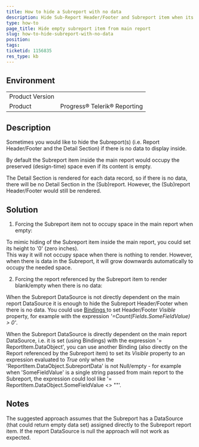 ```yaml
---
title: How to hide a Subreport with no data
description: Hide Sub-Report Header/Footer and Subreport item when its data source is empty
type: how-to
page_title: Hide empty subreport item from main report
slug: how-to-hide-subreport-with-no-data
position: 
tags: 
ticketid: 1156835
res_type: kb
---
```


## Environment
<table>
	<tr>
		<td>Product Version</td>
		<td></td>
	</tr>
	<tr>
		<td>Product</td>
		<td>Progress® Telerik® Reporting </td>
	</tr>
</table>


## Description
Sometimes you would like to hide the Subreport(s) (i.e. Report Header/Footer and the Detail Section) if there is no data to display inside.

By default the Subreport item inside the main report would occupy the preserved (design-time) space even if its content is empty.

The Detail Section is rendered for each data record, so if there is no data, there will be no Detail Section in the (Sub)report. However, the (Sub)report Header/Footer would still be rendered.

## Solution
1. Forcing the Subreport item not to occupy space in the main report when empty:

To mimic hiding of the Subreport item inside the main report, you could set its height to '0' (zero inches).  
This way it will not occupy space when there is nothing to render. However, when there is data in the Subreport, it will grow downwards automatically to occupy the needed space.

2. Forcing the report referenced by the Subreport item to render blank/empty when there is no data:

When the Subreport DataSource is not directly dependent on the main report DataSource it is enough to hide the Subreport Header/Footer when there is no data. You could use [Bindings ](https://docs.telerik.com/reporting/expressions-bindings) to set Header/Footer _Visible_ property, for example with the expression _'=Count(Fields.SomeFieldValue) \> 0'_.

When the Subreport DataSource is directly dependent on the main report DataSource, i.e. it is set (using Bindings) with the expression '= ReportItem.DataObject', you can use another Binding (also directly on the Report referenced by the Subreport item) to set its _Visible_ property to an expression evaluated to _True_ only when the 'ReportItem.DataObject.SubreportData' is not Null/empty - for example when 'SomeFieldValue' is a single string passed from main report to the Subreport, the expression could lool like '= ReportItem.DataObject.SomeFieldValue <> ""'.

## Notes
The suggested approach assumes that the Subreport has a DataSource (that could return empty data set) assigned directly to the Subreport report item. If the report DataSource is null the approach will not work as expected.
